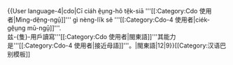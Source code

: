 {{User language-4|cdo|Cī ciáh ê̤ṳng-hô tĕ̤k-siā '''[[:Category:Cdo 使用者|Mìng-dĕ̤ng-ngṳ̄]]''' gì nèng-lĭk sê '''[[:Category:Cdo-4 使用者|ciék-gê̤ṳng mū-ngṳ̄]]'''.<br />兹-{隻}-用戶讀寫'''[[:Category:Cdo 使用者|閩東語]]'''其能力是'''[[:Category:Cdo-4 使用者|接近母語]]'''。|閩東語|12|9}}<noinclude>[[Category:汉语巴别模板]]</noinclude>